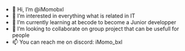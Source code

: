 - 👋 Hi, I’m @iMomobxl
- 👀 I’m interested in everything what is related in IT
- 🌱 I’m currently learning at becode to become a Junior developper
- 💞️ I’m looking to collaborate on group project that can be usefull for people
- 📫 You can reach me on discord: iMomo_bxl


<!---
iMomobxl/iMomobxl is a ✨ special ✨ repository because its `README.md` (this file) appears on your GitHub profile.
You can click the Preview link to take a look at your changes.
--->
